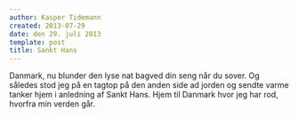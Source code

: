 ```yaml
---
author: Kasper Tidemann
created: 2013-07-29
date: den 29. juli 2013
template: post
title: Sankt Hans
---
```


Danmark, nu blunder den lyse nat bagved din seng når du sover. Og således stod jeg på en tagtop på den anden side ad jorden og sendte varme tanker hjem i anledning af Sankt Hans. Hjem til Danmark hvor jeg har rod, hvorfra min verden går.
